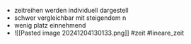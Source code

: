 - zeitreihen werden individuell dargestell
- schwer vergleichbar mit steigendem n 
- wenig platz einnehmend
- ![[Pasted image 20241204130133.png]]
#zeit #lineare_zeit